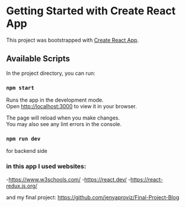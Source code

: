 # Getting Started with Create React App

This project was bootstrapped with [Create React App](https://github.com/facebook/create-react-app).

## Available Scripts

In the project directory, you can run:

### `npm start`

Runs the app in the development mode.\
Open [http://localhost:3000](http://localhost:3000) to view it in your browser.

The page will reload when you make changes.\
You may also see any lint errors in the console.

### `npm run dev`

for backend side

### in this app I used websites:

-https://www.w3schools.com/ -https://react.dev/ -https://react-redux.js.org/

and my final project:
https://github.com/jenyaproviz/Final-Project-Blog
